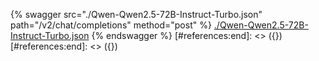 [#references:start]: <> ({ "template": "openapi" })
[#references:start]: <> ({ "template": "openapi" })
{% swagger src="./Qwen-Qwen2.5-72B-Instruct-Turbo.json" path="/v2/chat/completions" method="post" %}
[./Qwen-Qwen2.5-72B-Instruct-Turbo.json](./Qwen-Qwen2.5-72B-Instruct-Turbo.json)
{% endswagger %}
[#references:end]: <> ({})
[#references:end]: <> ({})